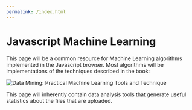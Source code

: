 ```yaml
---
permalink: /index.html
---
```



# Javascript Machine Learning

This page will be a common resource for Machine Learning algorithms implemented in the Javascript browser.
Most algorithms will be implementations of the techniques described in the book:
>
![Data Mining: Practical Machine Learning Tools and Technique](https://www.cs.waikato.ac.nz/~ml/images/Book4thEd.jpg)

This page will inherently contain data analysis tools that generate useful statistics about the files that are uploaded.
